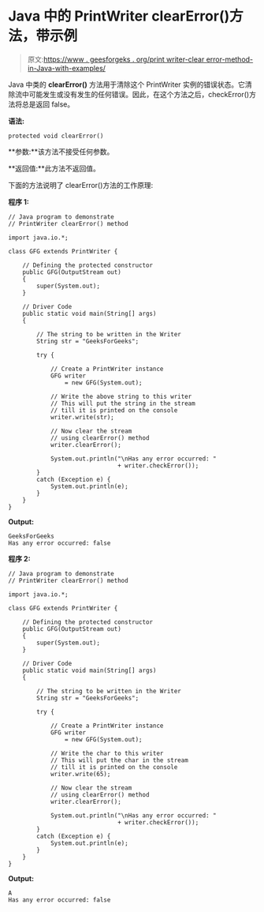 # Java 中的 PrintWriter clearError()方法，带示例

> 原文:[https://www . geesforgeks . org/print writer-clear error-method-in-Java-with-examples/](https://www.geeksforgeeks.org/printwriter-clearerror-method-in-java-with-examples/)

Java 中类的 **clearError()** 方法用于清除这个 PrintWriter 实例的错误状态。它清除流中可能发生或没有发生的任何错误。因此，在这个方法之后，checkError()方法将总是返回 false。

**语法:**

```
protected void clearError()
```

**参数:**该方法不接受任何参数。

**返回值:**此方法不返回值。

下面的方法说明了 clearError()方法的工作原理:

**程序 1:**

```
// Java program to demonstrate
// PrintWriter clearError() method

import java.io.*;

class GFG extends PrintWriter {

    // Defining the protected constructor
    public GFG(OutputStream out)
    {
        super(System.out);
    }

    // Driver Code
    public static void main(String[] args)
    {

        // The string to be written in the Writer
        String str = "GeeksForGeeks";

        try {

            // Create a PrintWriter instance
            GFG writer
                = new GFG(System.out);

            // Write the above string to this writer
            // This will put the string in the stream
            // till it is printed on the console
            writer.write(str);

            // Now clear the stream
            // using clearError() method
            writer.clearError();

            System.out.println("\nHas any error occurred: "
                               + writer.checkError());
        }
        catch (Exception e) {
            System.out.println(e);
        }
    }
}
```

**Output:**

```
GeeksForGeeks
Has any error occurred: false

```

**程序 2:**

```
// Java program to demonstrate
// PrintWriter clearError() method

import java.io.*;

class GFG extends PrintWriter {

    // Defining the protected constructor
    public GFG(OutputStream out)
    {
        super(System.out);
    }

    // Driver Code
    public static void main(String[] args)
    {

        // The string to be written in the Writer
        String str = "GeeksForGeeks";

        try {

            // Create a PrintWriter instance
            GFG writer
                = new GFG(System.out);

            // Write the char to this writer
            // This will put the char in the stream
            // till it is printed on the console
            writer.write(65);

            // Now clear the stream
            // using clearError() method
            writer.clearError();

            System.out.println("\nHas any error occurred: "
                               + writer.checkError());
        }
        catch (Exception e) {
            System.out.println(e);
        }
    }
}
```

**Output:**

```
A
Has any error occurred: false

```